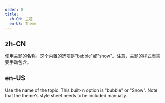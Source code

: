```yaml
---
order: 0
title:
  zh-CN: 主题
  en-US: Theme
---
```


## zh-CN

使用主题的名称。这个内置的选项是"bubble"或"snow"。注意，主题的样式表需要手动包含。

## en-US

Use the name of the topic. This built-in option is "bubble" or "Snow". Note that the theme's style sheet needs to be included manually.
